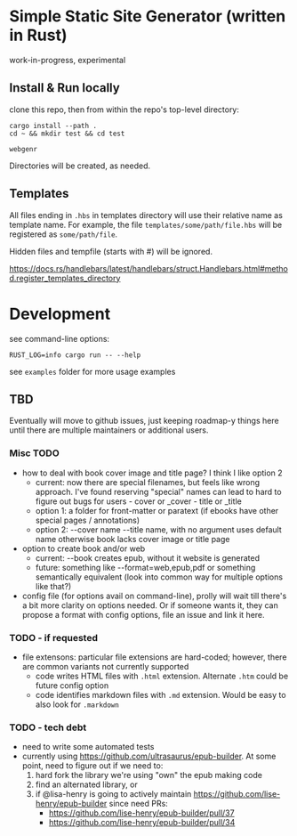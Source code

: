 # Simple Static Site Generator (written in Rust)

work-in-progress, experimental

## Install & Run locally

clone this repo, then from within the repo's top-level directory:
```
cargo install --path .
cd ~ && mkdir test && cd test

webgenr
```

Directories will be created, as needed.

## Templates

All files ending in `.hbs` in templates directory will use their relative name as template name. For example, the file `templates/some/path/file.hbs` will be registered as `some/path/file`.

Hidden files and tempfile (starts with #) will be ignored.

https://docs.rs/handlebars/latest/handlebars/struct.Handlebars.html#method.register_templates_directory

# Development

see command-line options:
```
RUST_LOG=info cargo run -- --help
```

see `examples` folder for more usage examples

## TBD
Eventually will move to github issues, just keeping roadmap-y things here
until there are multiple maintainers or additional users.

### Misc TODO
- how to deal with book cover image and title page? I think I like option 2
  - current: now there are special filenames, but feels like wrong approach.
    I've found reserving "special" names can lead to hard to figure out bugs
    for users
        - cover or _cover
        - title or _title
  - option 1: a folder for front-matter or paratext
    (if ebooks have other special pages / annotations)
  - option 2: --cover name --title name, with no argument uses default name
    otherwise book lacks cover image or title page
- option to create book and/or web
  - current: --book creates epub, without it website is generated
  - future: something like --format=web,epub,pdf or something semantically
    equivalent (look into common way for multiple options like that?)
- config file (for options avail on command-line), prolly will wait till
  there's a bit more clarity on options needed. Or if someone wants it,
  they can propose a format with config options, file an issue and link it here.

### TODO - if requested
- file extensons: particular file extensions are hard-coded; however,
  there are common variants not currently supported
  - code writes HTML files with `.html` extension. Alternate `.htm` could
    be future config option
  - code identifies markdown files with `.md` extension. Would be easy to
    also look for `.markdown`

### TODO - tech debt
- need to write some automated tests
- currently using https://github.com/ultrasaurus/epub-builder.
  At some point, need to figure out if we need to:
    1. hard fork the library we're using "own" the epub making code
    2. find an alternated library, or
    3. if @lisa-henry is going to actively maintain https://github.com/lise-henry/epub-builder
    since need PRs:
        - https://github.com/lise-henry/epub-builder/pull/37
        - https://github.com/lise-henry/epub-builder/pull/34

